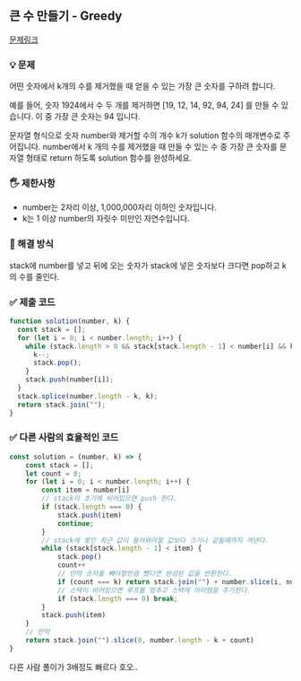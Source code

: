 ## 큰 수 만들기 - Greedy
[문제링크](https://school.programmers.co.kr/learn/courses/30/lessons/42883)

### 💡 문제
어떤 숫자에서 k개의 수를 제거했을 때 얻을 수 있는 가장 큰 숫자를 구하려 합니다.

예를 들어, 숫자 1924에서 수 두 개를 제거하면 [19, 12, 14, 92, 94, 24] 를 만들 수 있습니다. 이 중 가장 큰 숫자는 94 입니다.

문자열 형식으로 숫자 number와 제거할 수의 개수 k가 solution 함수의 매개변수로 주어집니다. number에서 k 개의 수를 제거했을 때 만들 수 있는 수 중 가장 큰 숫자를 문자열 형태로 return 하도록 solution 함수를 완성하세요.

### 🖐️ 제한사항
- number는 2자리 이상, 1,000,000자리 이하인 숫자입니다.
- k는 1 이상 number의 자릿수 미만인 자연수입니다.

### 🥸 해결 방식
stack에 number를 넣고 뒤에 오는 숫자가 stack에 넣은 숫자보다 크다면 pop하고 k의 수를 줄인다.

### ✅ 제출 코드
```javascript
function solution(number, k) {
  const stack = [];
  for (let i = 0; i < number.length; i++) {
    while (stack.length > 0 && stack[stack.length - 1] < number[i] && k > 0) {
      k--;
      stack.pop();
    }
    stack.push(number[i]);
  }
  stack.splice(number.length - k, k);
  return stack.join("");
}
```

### ✅ 다른 사람의 효율적인 코드
``` javascript
const solution = (number, k) => {
    const stack = [];
    let count = 0;
    for (let i = 0; i < number.length; i++) {
        const item = number[i]
        // stack이 초기에 비어있으면 push 한다.
        if (stack.length === 0) {
            stack.push(item)
            continue;
        }
        // stack에 쌓인 최근 값이 들어와야할 값보다 크거나 같을때까지 꺼낸다.
        while (stack[stack.length - 1] < item) {
            stack.pop()
            count++
            // 만약 숫자를 빼야할만큼 뺐다면 완성된 값을 반환한다.
            if (count === k) return stack.join("") + number.slice(i, number.length)
            // 스택이 비어있으면 루프를 멈추고 스택에 아이템을 추가한다.
            if (stack.length === 0) break;
        }
        stack.push(item)
    }
    // 만약
    return stack.join("").slice(0, number.length - k + count)
}
```
다른 사람 풀이가 3배정도 빠르다 호오..





